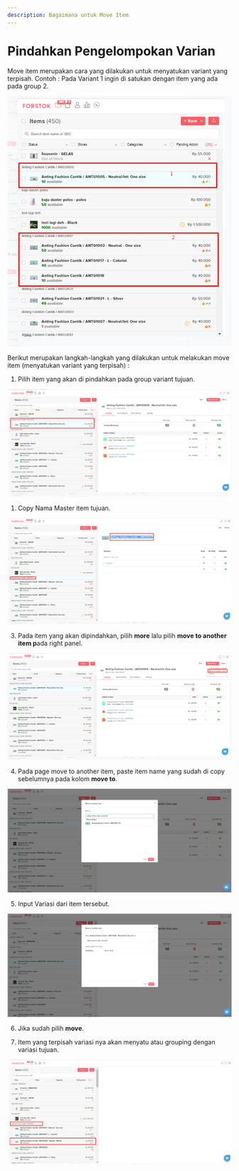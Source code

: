 ```yaml
---
description: Bagaimana untuk Move Item
---
```


# Pindahkan Pengelompokan Varian

Move item merupakan cara yang dilakukan untuk menyatukan variant yang terpisah. Contoh : Pada Variant 1 ingin di satukan dengan item yang ada pada group 2.

![](../../.gitbook/assets/image%20%28189%29.png)

Berikut merupakan langkah-langkah yang dilakukan untuk melakukan move item \(menyatukan variant yang terpisah\) : 

1. Pilih item yang akan di pindahkan pada group variant tujuan. 

![](../../.gitbook/assets/image%20%2847%29.png)

1. Copy Nama Master item tujuan.

![](../../.gitbook/assets/image%20%28216%29.png)

 3. Pada item yang akan dipindahkan, pilih **more** lalu pilih **move to another item p**ada right panel.

![](../../.gitbook/assets/image%20%2879%29.png)

 4. Pada page move to another item, paste item name yang sudah di copy sebelumnya pada kolom **move to**.

![](../../.gitbook/assets/image%20%28275%29.png)

5. Input Variasi dari item tersebut. 

![](../../.gitbook/assets/image%20%28233%29.png)

6. Jika sudah pilih **move**. 

7. Item yang terpisah variasi nya akan menyatu atau grouping dengan variasi tujuan.

![](../../.gitbook/assets/image%20%28280%29.png)

[  
](https://s3.amazonaws.com/cdn.freshdesk.com/data/helpdesk/attachments/production/48021345040/original/nIKeThziw1OYDAAvfRQiL5qd97cnj3M0cA.png?1578046925)

